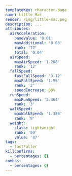 ```yaml
---
templateKey: character-page
name: Little Mac
render: /img/little-mac.png
description: ...
attributes:
  airAcceleration:
    baseValue: '0.01'
    maxAdditional: '0.03'
    rank: '72'
    total: '0.04'
  airSpeed:
    maxAirSpeed: '1.208'
    rank: '12'
  fallSpeed:
    fastFallSpeed: '3.12'
    maxFallSpeed: '1.95'
    rank: '2'
    speedIncrease: 60%
  runSpeed:
    maxRunSpeed: '2.464'
    rank: '3'
  walkSpeed:
    maxWalkSpeed: '1.386'
    rank: '8'
  weight:
    class: lightweight
    rank: '59'
    value: '87'
tags:
  - fastFaller
killConfirms:
  - percentages: {}
combos:
  - percentages: {}
---
```


